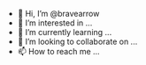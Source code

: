 - 👋 Hi, I’m @bravearrow
- 👀 I’m interested in ...
- 🌱 I’m currently learning ...
- 💞️ I’m looking to collaborate on ...
- 📫 How to reach me ...

<!---
bravearrow/bravearrow is a ✨ special ✨ repository because its `README.md` (this file) appears on your GitHub profile.
You can click the Preview link to take a look at your changes.
--->
